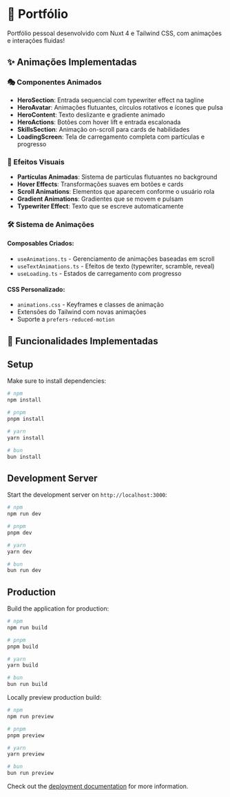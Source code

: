 # 🚀 Portfólio

Portfólio pessoal desenvolvido com Nuxt 4 e Tailwind CSS, com animações e interações fluidas!

## ✨ Animações Implementadas

### 🎭 Componentes Animados

- **HeroSection**: Entrada sequencial com typewriter effect na tagline
- **HeroAvatar**: Animações flutuantes, círculos rotativos e ícones que pulsa
- **HeroContent**: Texto deslizante e gradiente animado
- **HeroActions**: Botões com hover lift e entrada escalonada
- **SkillsSection**: Animação on-scroll para cards de habilidades
- **LoadingScreen**: Tela de carregamento completa com partículas e progresso

### 🎨 Efeitos Visuais

- **Partículas Animadas**: Sistema de partículas flutuantes no background
- **Hover Effects**: Transformações suaves em botões e cards
- **Scroll Animations**: Elementos que aparecem conforme o usuário rola
- **Gradient Animations**: Gradientes que se movem e pulsam
- **Typewriter Effect**: Texto que se escreve automaticamente

### 🛠️ Sistema de Animações

#### Composables Criados:
- `useAnimations.ts` - Gerenciamento de animações baseadas em scroll
- `useTextAnimations.ts` - Efeitos de texto (typewriter, scramble, reveal)
- `useLoading.ts` - Estados de carregamento com progresso

#### CSS Personalizado:
- `animations.css` - Keyframes e classes de animação
- Extensões do Tailwind com novas animações
- Suporte a `prefers-reduced-motion`

## 🎯 Funcionalidades Implementadas

## Setup

Make sure to install dependencies:

```bash
# npm
npm install

# pnpm
pnpm install

# yarn
yarn install

# bun
bun install
```

## Development Server

Start the development server on `http://localhost:3000`:

```bash
# npm
npm run dev

# pnpm
pnpm dev

# yarn
yarn dev

# bun
bun run dev
```

## Production

Build the application for production:

```bash
# npm
npm run build

# pnpm
pnpm build

# yarn
yarn build

# bun
bun run build
```

Locally preview production build:

```bash
# npm
npm run preview

# pnpm
pnpm preview

# yarn
yarn preview

# bun
bun run preview
```

Check out the [deployment documentation](https://nuxt.com/docs/getting-started/deployment) for more information.
